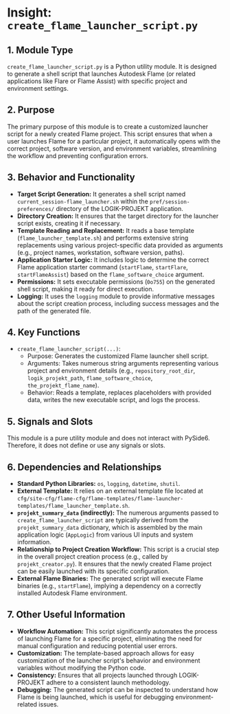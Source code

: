 # Insight: `create_flame_launcher_script.py`

## 1. Module Type

`create_flame_launcher_script.py` is a Python utility module. It is designed to generate a shell script that launches Autodesk Flame (or related applications like Flare or Flame Assist) with specific project and environment settings.

## 2. Purpose

The primary purpose of this module is to create a customized launcher script for a newly created Flame project. This script ensures that when a user launches Flame for a particular project, it automatically opens with the correct project, software version, and environment variables, streamlining the workflow and preventing configuration errors.

## 3. Behavior and Functionality

- **Target Script Generation:** It generates a shell script named `current_session-flame_launcher.sh` within the `pref/session-preferences/` directory of the LOGIK-PROJEKT application.
- **Directory Creation:** It ensures that the target directory for the launcher script exists, creating it if necessary.
- **Template Reading and Replacement:** It reads a base template (`flame_launcher_template.sh`) and performs extensive string replacements using various project-specific data provided as arguments (e.g., project names, workstation, software version, paths).
- **Application Starter Logic:** It includes logic to determine the correct Flame application starter command (`startFlame`, `startFlare`, `startFlameAssist`) based on the `flame_software_choice` argument.
- **Permissions:** It sets executable permissions (`0o755`) on the generated shell script, making it ready for direct execution.
- **Logging:** It uses the `logging` module to provide informative messages about the script creation process, including success messages and the path of the generated file.

## 4. Key Functions

- `create_flame_launcher_script(...)`:
  - Purpose: Generates the customized Flame launcher shell script.
  - Arguments: Takes numerous string arguments representing various project and environment details (e.g., `repository_root_dir`, `logik_projekt_path`, `flame_software_choice`, `the_projekt_flame_name`).
  - Behavior: Reads a template, replaces placeholders with provided data, writes the new executable script, and logs the process.

## 5. Signals and Slots

This module is a pure utility module and does not interact with PySide6. Therefore, it does not define or use any signals or slots.

## 6. Dependencies and Relationships

- **Standard Python Libraries:** `os`, `logging`, `datetime`, `shutil`.
- **External Template:** It relies on an external template file located at `cfg/site-cfg/flame-cfg/flame-templates/flame-launcher-templates/flame_launcher_template.sh`.
- **`projekt_summary_data` (indirectly):** The numerous arguments passed to `create_flame_launcher_script` are typically derived from the `projekt_summary_data` dictionary, which is assembled by the main application logic (`AppLogic`) from various UI inputs and system information.
- **Relationship to Project Creation Workflow:** This script is a crucial step in the overall project creation process (e.g., called by `projekt_creator.py`). It ensures that the newly created Flame project can be easily launched with its specific configuration.
- **External Flame Binaries:** The generated script will execute Flame binaries (e.g., `startFlame`), implying a dependency on a correctly installed Autodesk Flame environment.

## 7. Other Useful Information

- **Workflow Automation:** This script significantly automates the process of launching Flame for a specific project, eliminating the need for manual configuration and reducing potential user errors.
- **Customization:** The template-based approach allows for easy customization of the launcher script's behavior and environment variables without modifying the Python code.
- **Consistency:** Ensures that all projects launched through LOGIK-PROJEKT adhere to a consistent launch methodology.
- **Debugging:** The generated script can be inspected to understand how Flame is being launched, which is useful for debugging environment-related issues.